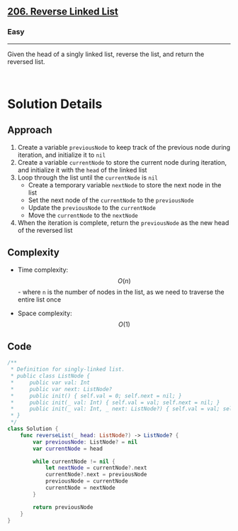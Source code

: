 <h2><a href="https://leetcode.com/problems/reverse-linked-list/">206. Reverse Linked List</a></h2><h3>Easy</h3><hr><div><p>Given the head of a singly linked list, reverse the list, and return the reversed list.</p>
</br>

# Solution Details

## Approach
1. Create a variable `previousNode` to keep track of the previous node during iteration, and initialize it to `nil`
2. Create a variable `currentNode` to store the current node during iteration, and initialize it with the `head` of the linked list
3. Loop through the list until the `currentNode` is `nil`
    - Create a temporary variable `nextNode` to store the next node in the list
    - Set the next node of the `currentNode` to the `previousNode`
    - Update the `previousNode` to the `currentNode`
    - Move the `currentNode` to the `nextNode`
4. When the iteration is complete, return the `previousNode` as the new head of the reversed list

## Complexity
- Time complexity:
$$O(n)$$ - where `n` is the number of nodes in the list, as we need to traverse the entire list once

- Space complexity:
$$O(1)$$

## Code
```swift
/**
 * Definition for singly-linked list.
 * public class ListNode {
 *     public var val: Int
 *     public var next: ListNode?
 *     public init() { self.val = 0; self.next = nil; }
 *     public init(_ val: Int) { self.val = val; self.next = nil; }
 *     public init(_ val: Int, _ next: ListNode?) { self.val = val; self.next = next; }
 * }
 */
class Solution {
    func reverseList(_ head: ListNode?) -> ListNode? {
        var previousNode: ListNode? = nil
        var currentNode = head

        while currentNode != nil {
            let nextNode = currentNode?.next
            currentNode?.next = previousNode
            previousNode = currentNode
            currentNode = nextNode
        }

        return previousNode
    }
}
```

